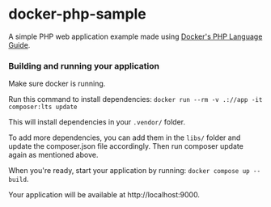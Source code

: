 # docker-php-sample

A simple PHP web application example made using [Docker's PHP Language Guide](https://docs.docker.com/language/php/).

### Building and running your application

Make sure docker is running.

Run this command to install dependencies:
`docker run --rm -v .://app -it composer:lts update`

This will install dependencies in your `.vendor/` folder.

To add more dependencies, you can add them in the `libs/` folder and update the composer.json file accordingly. Then run composer update again as mentioned above.

When you're ready, start your application by running:
`docker compose up --build`.

Your application will be available at http://localhost:9000.